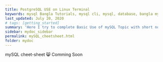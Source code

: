 ```yaml
---
title: PostgreSQL USE on Linux Terminal
keywords: mysql Bangla Tutorials, mysql cli, mysql, database, bangla mysql, Bangla Python, Blog Bangla, Monad wizard
last_updated: July 20, 2020
# tags: [getting_started]
summary: 'Here I try to complete Basic Use of mySQL Topic with short note. '
sidebar: mydoc_sidebar
permalink: mySQL_cheetsheet.html
folder: mydoc
---
```


mySQL cheet-sheet 😸 Comming Soon
